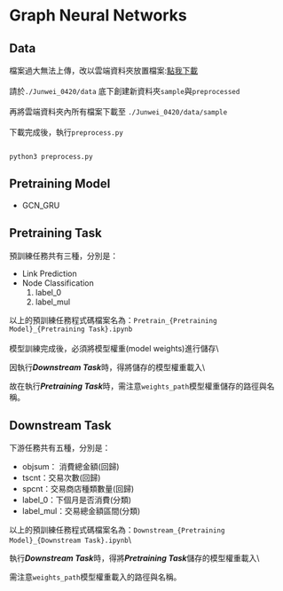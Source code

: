 # Graph Neural Networks


## Data
檔案過大無法上傳，改以雲端資料夾放置檔案:[點我下載](https://drive.google.com/drive/folders/1RuglR5poPy7zi3AkXP-66fwLSBJOOnOt?usp=sharing)\
\
請於`./Junwei_0420/data` 底下創建新資料夾`sample`與`preprocessed`\
\
再將雲端資料夾內所有檔案下載至 `./Junwei_0420/data/sample`\
\
下載完成後，執行`preprocess.py`
```shell

python3 preprocess.py

```

## Pretraining Model
- GCN_GRU


## Pretraining Task
預訓練任務共有三種，分別是：
- Link Prediction
- Node Classification
    1. label_0
    2. label_mul

以上的預訓練任務程式碼檔案名為：`Pretrain_{Pretraining Model}_{Pretraining Task}.ipynb`\
\
模型訓練完成後，必須將模型權重(model weights)進行儲存\

因執行***Downstream Task***時，得將儲存的模型權重載入\

故在執行***Pretraining Task***時，需注意`weights_path`模型權重儲存的路徑與名稱。

## Downstream Task
下游任務共有五種，分別是：
-  objsum： 消費總金額(回歸)
-  tscnt：交易次數(回歸)
-  spcnt：交易商店種類數量(回歸)
-  label_0：下個月是否消費(分類)
-  label_mul：交易總金額區間(分類)

以上的預訓練任務程式碼檔案名為：`Downstream_{Pretraining Model}_{Downstream Task}.ipynb`\

執行***Downstream Task***時，得將***Pretraining Task***儲存的模型權重載入\

需注意`weights_path`模型權重載入的路徑與名稱。
